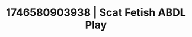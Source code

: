 ---
categories:
- AI-generated
- Sapphic desires
- ASMR
- Pillow talk
- Virtual intimacy
- Morning after
- Cosplay
- Lover's breath
image: /assets/images/1746580903938.jpg
layout: post
seo:
  description: Featured content with artistic Scat Fetish, ABDL Play. HD images available.
  keywords: Scat Fetish, ABDL Play
  og_image: /assets/images/1746580903938.jpg
  schema_type: VisualArtwork
tags:
- ABDL Play
- '#1746580903938'
- Scat Fetish
title: 1746580903938 | Scat Fetish ABDL Play
---